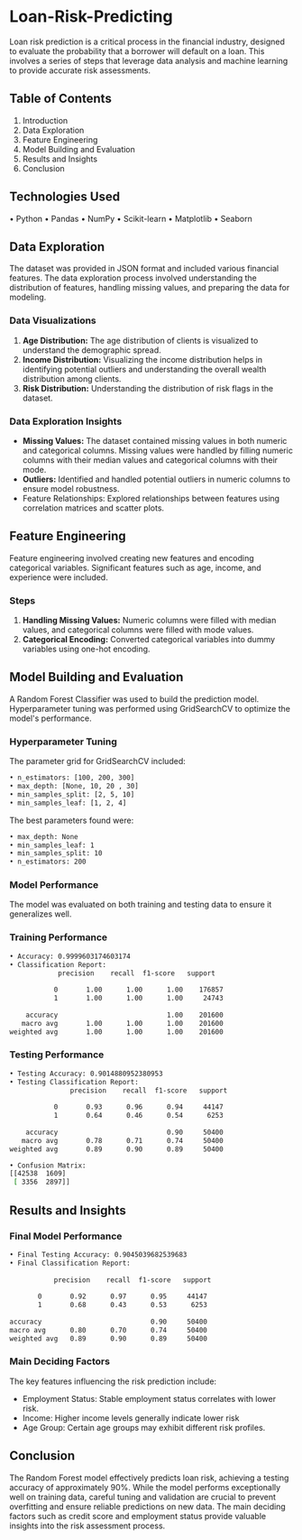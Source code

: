 # Loan-Risk-Predicting
Loan risk prediction is a critical process in the financial industry, designed to evaluate the probability that a borrower will default on a loan. This involves a series of steps that leverage data analysis and machine learning to provide accurate risk assessments.
## Table of Contents

1. Introduction 
2. Data Exploration 
3. Feature Engineering 
4. Model Building and Evaluation 
5. Results and Insights 
6. Conclusion

## Technologies Used

• Python 
• Pandas 
• NumPy 
• Scikit-learn 
• Matplotlib 
• Seaborn 

## Data Exploration
The dataset was provided in JSON format and included various financial features. The data exploration process involved understanding the distribution of features, handling missing values, and preparing the data for modeling.

### Data Visualizations
1. **Age Distribution:** The age distribution of clients is visualized to understand the demographic spread.
2. **Income Distribution:** Visualizing the income distribution helps in identifying potential outliers and understanding the overall wealth distribution among clients.
3. **Risk Distribution:** Understanding the distribution of risk flags in the dataset.

### Data Exploration Insights
- **Missing Values:** The dataset contained missing values in both numeric and categorical columns. Missing values were handled by filling numeric columns with their median values and categorical columns with their mode.
- **Outliers:** Identified and handled potential outliers in numeric columns to ensure model robustness.
- Feature Relationships: Explored relationships between features using correlation matrices and scatter plots.

## Feature Engineering
Feature engineering involved creating new features and encoding categorical variables. Significant features such as age, income, and experience were included.

### Steps
1. **Handling Missing Values:** Numeric columns were filled with median values, and categorical columns were filled with mode values.
2. **Categorical Encoding:** Converted categorical variables into dummy variables using one-hot encoding.

## Model Building and Evaluation
A Random Forest Classifier was used to build the prediction model. Hyperparameter tuning was performed using GridSearchCV to optimize the model's performance.

### Hyperparameter Tuning
The parameter grid for GridSearchCV included:
```bash
• n_estimators: [100, 200, 300] 
• max_depth: [None, 10, 20 , 30] 
• min_samples_split: [2, 5, 10] 
• min_samples_leaf: [1, 2, 4]
```
The best parameters found were: 
```bash
• max_depth: None 
• min_samples_leaf: 1 
• min_samples_split: 10 
• n_estimators: 200 
```
### Model Performance 
The model was evaluated on both training and testing data to ensure it generalizes well.
### Training Performance
```bash
• Accuracy: 0.9999603174603174 
• Classification Report: 
            precision    recall  f1-score   support 
 
           0       1.00      1.00      1.00    176857 
           1       1.00      1.00      1.00     24743 
 
    accuracy                           1.00    201600 
   macro avg       1.00      1.00      1.00    201600 
weighted avg       1.00      1.00      1.00    201600 
```
### Testing Performance
```bash
• Testing Accuracy: 0.9014880952380953 
• Testing Classification Report: 
               precision    recall  f1-score   support 
 
           0       0.93      0.96      0.94     44147 
           1       0.64      0.46      0.54      6253 
 
    accuracy                           0.90     50400 
   macro avg       0.78      0.71      0.74     50400 
weighted avg       0.89      0.90      0.89     50400 

• Confusion Matrix: 
[[42538  1609] 
 [ 3356  2897]] 
```
## Results and Insights
### Final Model Performance
``` bash
• Final Testing Accuracy: 0.9045039682539683 
• Final Classification Report: 
 
           precision    recall  f1-score   support 
 
       0       0.92      0.97      0.95     44147 
       1       0.68      0.43      0.53      6253 
 
accuracy                           0.90     50400 
macro avg      0.80      0.70      0.74     50400  
weighted avg   0.89      0.90      0.89     50400 
```
### Main Deciding Factors
The key features influencing the risk prediction include:
 - Employment Status: Stable employment status correlates with 
lower risk.
 - Income: Higher income levels generally indicate lower risk
 - Age Group: Certain age groups may exhibit different risk profiles.

## Conclusion
The Random Forest model effectively predicts loan risk, achieving a testing accuracy of approximately 90%. While the model performs exceptionally well on training data, careful tuning and validation are crucial to prevent overfitting and ensure reliable predictions on new data. The main deciding factors such as credit score and employment status provide valuable insights into the risk assessment process. 
